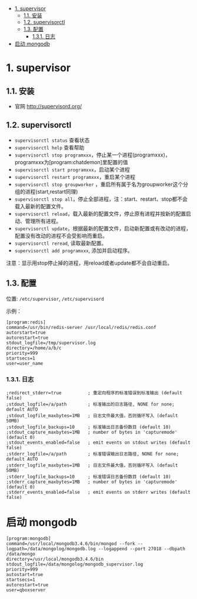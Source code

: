 <!-- TOC -->

- [1. supervisor](#1-supervisor)
    - [1.1. 安装](#11-安装)
    - [1.2. supervisorctl](#12-supervisorctl)
    - [1.3. 配置](#13-配置)
        - [1.3.1. 日志](#131-日志)
- [启动 mongodb](#启动-mongodb)

<!-- /TOC -->



# 1. supervisor

## 1.1. 安装

- 官网 http://supervisord.org/

## 1.2. supervisorctl

- `supervisorctl status` 查看状态
- `supervisorctl help` 查看帮助
- `supervisorctl stop programxxx`，停止某一个进程(programxxx)，programxxx为[program:chatdemon]里配置的值
- `supervisorctl start programxxx`，启动某个进程
- `supervisorctl restart programxxx`，重启某个进程
- `supervisorctl stop groupworker` ，重启所有属于名为groupworker这个分组的进程(start,restart同理)
- `supervisorctl stop all`，停止全部进程，注：start、restart、stop都不会载入最新的配置文件。
- `supervisorctl reload`，载入最新的配置文件，停止原有进程并按新的配置启动、管理所有进程。
- `supervisorctl update`，根据最新的配置文件，启动新配置或有改动的进程，配置没有改动的进程不会受影响而重启。
- `supervisorctl reread`, 读取最新配置。
- `supervisorctl add programxxx`, 添加并启动程序。

注意：显示用stop停止掉的进程，用reload或者update都不会自动重启。

## 1.3. 配置

位置: `/etc/supervisor`, `/etc/supervisord`

示例：

```
[program:redis]
command=/usr/bin/redis-server /usr/local/redis/redis.conf
autorstart=true
autorestart=true
stdout_logfile=/tmp/supervisor.log
directory=/home/a/b/c
priority=999
startsecs=1
user=user_name
```




### 1.3.1. 日志

```
;redirect_stderr=true          ; 重定向程序的标准错误到标准输出 (default false)
;stdout_logfile=/a/path        ; 标准输出的日志路径, NONE for none; default AUTO
;stdout_logfile_maxbytes=1MB   ; 日志文件最大值，否则循环写入 (default 50MB)
;stdout_logfile_backups=10     ; 标准输出日志备份数目 (default 10)
;stdout_capture_maxbytes=1MB   ; number of bytes in 'capturemode' (default 0)
;stdout_events_enabled=false   ; emit events on stdout writes (default false)
;stderr_logfile=/a/path        ; 标准错误输出日志路径, NONE for none; default AUTO
;stderr_logfile_maxbytes=1MB   ; 日志文件最大值，否则循环写入 (default 50MB)
;stderr_logfile_backups=10     ; 标准错误日志备份数目 (default 10)
;stderr_capture_maxbytes=1MB   ; number of bytes in 'capturemode' (default 0)
;stderr_events_enabled=false   ; emit events on stderr writes (default false)
```



# 启动 mongodb

```
[program:mongodb]
command=/usr/local/mongodb3.4.6/bin/mongod --fork --logpath=/data/mongolog/mongodb.log --logappend --port 27018 --dbpath /data/mongo
directory=/usr/local/mongodb3.4.6/bin
stdout_logfile=/data/mongolog/mongodb_supervisor.log
priority=999
autostart=true
startsecs=1
autorestart=true
user=qboxserver
```